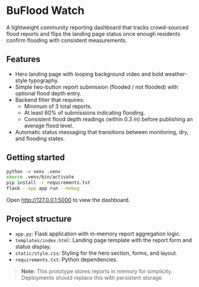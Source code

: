# BuFlood Watch

A lightweight community reporting dashboard that tracks crowd-sourced flood reports and flips the landing page status once enough residents confirm flooding with consistent measurements.

## Features
- Hero landing page with looping background video and bold weather-style typography.
- Simple two-button report submission (flooded / not flooded) with optional flood depth entry.
- Backend filter that requires:
  - Minimum of 3 total reports.
  - At least 60% of submissions indicating flooding.
  - Consistent flood depth readings (within 0.3 m) before publishing an average flood level.
- Automatic status messaging that transitions between monitoring, dry, and flooding states.

## Getting started

```bash
python -m venv .venv
source .venv/bin/activate
pip install -r requirements.txt
flask --app app run --debug
```

Open http://127.0.0.1:5000 to view the dashboard.

## Project structure
- `app.py`: Flask application with in-memory report aggregation logic.
- `templates/index.html`: Landing page template with the report form and status display.
- `static/style.css`: Styling for the hero section, forms, and layout.
- `requirements.txt`: Python dependencies.

> **Note**: This prototype stores reports in memory for simplicity. Deployments should replace this with persistent storage.
